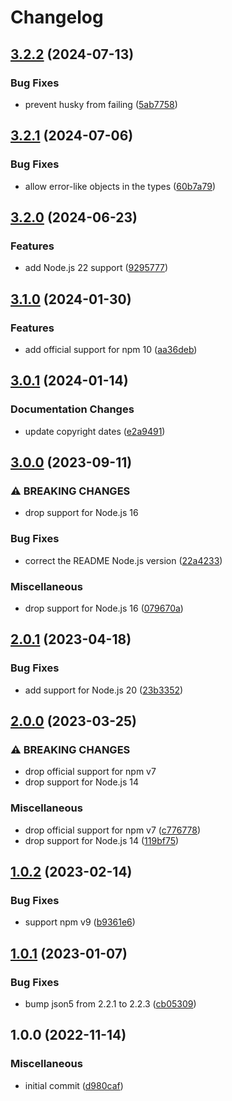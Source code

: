 # Changelog

## [3.2.2](https://github.com/rowanmanning/get-error-http-status/compare/v3.2.1...v3.2.2) (2024-07-13)


### Bug Fixes

* prevent husky from failing ([5ab7758](https://github.com/rowanmanning/get-error-http-status/commit/5ab7758e35f39b0d33a6a4d68cf02ccb0f0c42ae))

## [3.2.1](https://github.com/rowanmanning/get-error-http-status/compare/v3.2.0...v3.2.1) (2024-07-06)


### Bug Fixes

* allow error-like objects in the types ([60b7a79](https://github.com/rowanmanning/get-error-http-status/commit/60b7a791393bfe71b3d735bd7df645c95de5c1af))

## [3.2.0](https://github.com/rowanmanning/get-error-http-status/compare/v3.1.0...v3.2.0) (2024-06-23)


### Features

* add Node.js 22 support ([9295777](https://github.com/rowanmanning/get-error-http-status/commit/929577705d6d1b10ed4565d072b0a4f23fa2a1f4))

## [3.1.0](https://github.com/rowanmanning/get-error-http-status/compare/v3.0.1...v3.1.0) (2024-01-30)


### Features

* add official support for npm 10 ([aa36deb](https://github.com/rowanmanning/get-error-http-status/commit/aa36deb3d6a38248a7da2ff07eac40c387090456))

## [3.0.1](https://github.com/rowanmanning/get-error-http-status/compare/v3.0.0...v3.0.1) (2024-01-14)


### Documentation Changes

* update copyright dates ([e2a9491](https://github.com/rowanmanning/get-error-http-status/commit/e2a9491f77a2ac8a0f6fdccd9b7f193d12b4c1c2))

## [3.0.0](https://github.com/rowanmanning/get-error-http-status/compare/v2.0.1...v3.0.0) (2023-09-11)


### ⚠ BREAKING CHANGES

* drop support for Node.js 16

### Bug Fixes

* correct the README Node.js version ([22a4233](https://github.com/rowanmanning/get-error-http-status/commit/22a423326239fd885964e812f2bb29fb41a3aacb))


### Miscellaneous

* drop support for Node.js 16 ([079670a](https://github.com/rowanmanning/get-error-http-status/commit/079670a57568cb0e8fbc86a43a634b4bef9218d9))

## [2.0.1](https://github.com/rowanmanning/get-error-http-status/compare/v2.0.0...v2.0.1) (2023-04-18)


### Bug Fixes

* add support for Node.js 20 ([23b3352](https://github.com/rowanmanning/get-error-http-status/commit/23b33526ee449ebf7a9142e8a7760dbd686323d1))

## [2.0.0](https://github.com/rowanmanning/get-error-http-status/compare/v1.0.2...v2.0.0) (2023-03-25)


### ⚠ BREAKING CHANGES

* drop official support for npm v7
* drop support for Node.js 14

### Miscellaneous

* drop official support for npm v7 ([c776778](https://github.com/rowanmanning/get-error-http-status/commit/c77677830355bb2a68a36c87c4644ff7648a5240))
* drop support for Node.js 14 ([119bf75](https://github.com/rowanmanning/get-error-http-status/commit/119bf75a140f9f5563c0634b969f511b5519a9a0))

## [1.0.2](https://github.com/rowanmanning/get-error-http-status/compare/v1.0.1...v1.0.2) (2023-02-14)


### Bug Fixes

* support npm v9 ([b9361e6](https://github.com/rowanmanning/get-error-http-status/commit/b9361e6e0c4891aa3994f4e581fc0d98045e9583))

## [1.0.1](https://github.com/rowanmanning/get-error-http-status/compare/v1.0.0...v1.0.1) (2023-01-07)


### Bug Fixes

* bump json5 from 2.2.1 to 2.2.3 ([cb05309](https://github.com/rowanmanning/get-error-http-status/commit/cb05309adc4811124fde8541bee90594bb749a57))

## 1.0.0 (2022-11-14)


### Miscellaneous

* initial commit ([d980caf](https://github.com/rowanmanning/get-error-http-status/commit/d980caf816c8d149f1dba5280466171a71e6490d))

